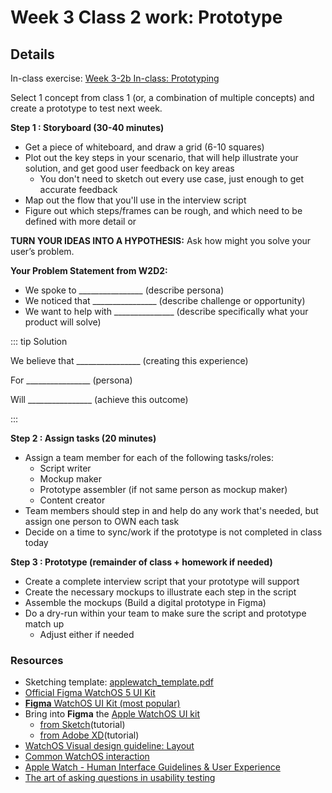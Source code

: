 # Week 3 Class 2 work: Prototype

## Details

In-class exercise: [Week 3-2b In-class: Prototyping](https://drive.google.com/drive/folders/1kCPUsO4_f6Hz47THcBzFBiMlCJIzpvG7)

Select 1 concept from class 1 (or, a combination of multiple concepts) and create a prototype to test next week.


**Step 1 : Storyboard (30-40 minutes)**

- Get a piece of whiteboard, and draw a grid (6-10 squares)
- Plot out the key steps in your scenario, that will help illustrate your solution, and get good user feedback on key areas  
    - You don't need to sketch out every use case, just enough to get accurate feedback
- Map out the flow that you'll use in the interview script
- Figure out which steps/frames can be rough, and which need to be defined with more detail or 


**TURN YOUR IDEAS INTO A HYPOTHESIS:** Ask how might you solve your user’s problem.

**Your Problem Statement from W2D2:**
- We spoke to ________________ (describe persona) 
- We noticed that ________________ (describe challenge or opportunity)
- We want to help with _______________ (describe specifically what your product will solve)


::: tip Solution

We believe that ________________ (creating this experience) 

For  ________________ (persona) 

Will  ________________ (achieve this outcome) 

:::


**Step 2 : Assign tasks (20 minutes)**

- Assign a team member for each of the following tasks/roles:
    - Script writer
    - Mockup maker
    - Prototype assembler (if not same person as mockup maker)
    - Content creator
- Team members should step in and help do any work that's needed, but assign one person to OWN each task
- Decide on a time to sync/work if the prototype is not completed in class today


**Step 3 : Prototype (remainder of class + homework if needed)**

- Create a complete interview script that your prototype will support
- Create the necessary mockups to illustrate each step in the script
- Assemble the mockups (Build a digital prototype in Figma)
- Do a dry-run within your team to make sure the script and prototype match up
    - Adjust either if needed


### Resources 
- Sketching template: [applewatch_template.pdf](../files/applewatch_template.pdf)
- [Official Figma WatchOS 5 UI Kit](https://www.figma.com/community/file/875092858821168331)
- [**Figma** WatchOS UI Kit (most popular)](https://www.figma.com/community/file/860215346713471808)
- Bring into **Figma** the [Apple WatchOS UI kit](https://developer.apple.com/design/resources/#watchos-apps)
    - [from Sketch](https://help.figma.com/hc/en-us/articles/360040514273-Import-Sketch-files)(tutorial)
    - [from Adobe XD](https://mockitt.wondershare.com/adobe-xd/xd-to-figma.html)(tutorial)
- [WatchOS Visual design guideline: Layout](https://developer.apple.com/design/human-interface-guidelines/platforms/designing-for-watchos/)
- [Common WatchOS interaction](https://pbs.twimg.com/media/Dm_StBuU0AE13zI.jpg)
- [Apple Watch - Human Interface Guidelines & User Experience](https://drive.google.com/file/d/19v8xM5zdZF5KHfAB2aFDljnlpB8ug392/view?usp=sharing) 
- [The art of asking questions in usability testing](https://www.akendi.com/blog/the-art-of-asking-questions-in-usability-testing/) 